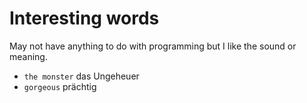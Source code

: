 # Interesting words
May not have anything to do with programming but I like the sound or meaning. 

- `the monster` das Ungeheuer
- `gorgeous` prächtig 